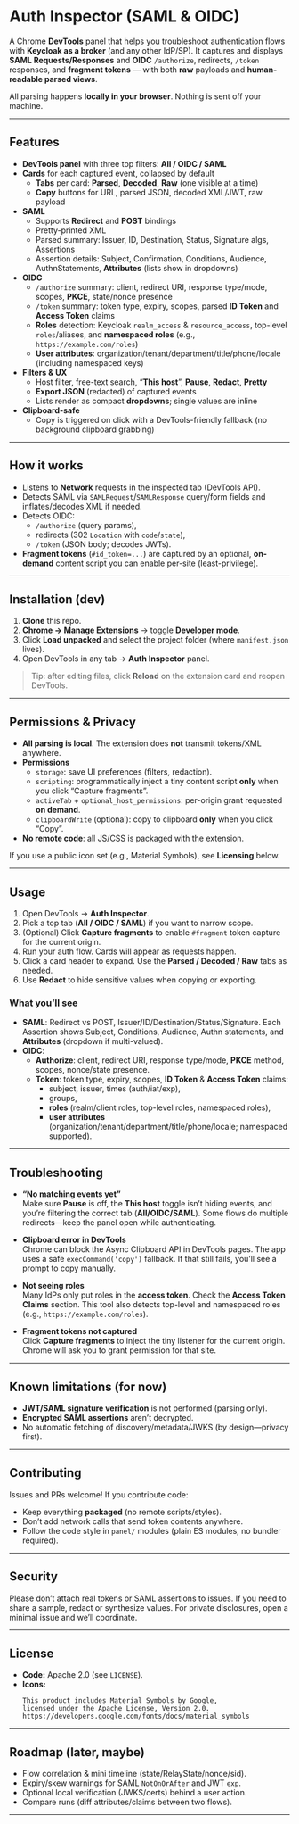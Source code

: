 # Auth Inspector (SAML & OIDC)

A Chrome **DevTools** panel that helps you troubleshoot authentication flows with **Keycloak as a broker** (and any other IdP/SP). It captures and displays **SAML Requests/Responses** and **OIDC** `/authorize`, redirects, `/token` responses, and **fragment tokens** — with both **raw** payloads and **human-readable parsed views**.

All parsing happens **locally in your browser**. Nothing is sent off your machine.

---

## Features

- **DevTools panel** with three top filters: **All / OIDC / SAML**
- **Cards** for each captured event, collapsed by default
  - **Tabs** per card: **Parsed**, **Decoded**, **Raw** (one visible at a time)
  - **Copy** buttons for URL, parsed JSON, decoded XML/JWT, raw payload
- **SAML**
  - Supports **Redirect** and **POST** bindings
  - Pretty-printed XML
  - Parsed summary: Issuer, ID, Destination, Status, Signature algs, Assertions
  - Assertion details: Subject, Confirmation, Conditions, Audience, AuthnStatements, **Attributes** (lists show in dropdowns)
- **OIDC**
  - `/authorize` summary: client, redirect URI, response type/mode, scopes, **PKCE**, state/nonce presence
  - `/token` summary: token type, expiry, scopes, parsed **ID Token** and **Access Token** claims
  - **Roles** detection: Keycloak `realm_access` & `resource_access`, top-level `roles`/aliases, and **namespaced roles** (e.g., `https://example.com/roles`)
  - **User attributes**: organization/tenant/department/title/phone/locale (including namespaced keys)
- **Filters & UX**
  - Host filter, free-text search, “**This host**”, **Pause**, **Redact**, **Pretty**
  - **Export JSON** (redacted) of captured events
  - Lists render as compact **dropdowns**; single values are inline
- **Clipboard-safe**
  - Copy is triggered on click with a DevTools-friendly fallback (no background clipboard grabbing)

---

## How it works

- Listens to **Network** requests in the inspected tab (DevTools API).
- Detects SAML via `SAMLRequest`/`SAMLResponse` query/form fields and inflates/decodes XML if needed.
- Detects OIDC:
  - `/authorize` (query params),
  - redirects (302 `Location` with `code`/`state`),
  - `/token` (JSON body; decodes JWTs).
- **Fragment tokens** (`#id_token=...`) are captured by an optional, **on-demand** content script you can enable per-site (least-privilege).

---

## Installation (dev)

1. **Clone** this repo.
2. **Chrome → Manage Extensions** → toggle **Developer mode**.
3. Click **Load unpacked** and select the project folder (where `manifest.json` lives).
4. Open DevTools in any tab → **Auth Inspector** panel.

> Tip: after editing files, click **Reload** on the extension card and reopen DevTools.

---

## Permissions & Privacy

- **All parsing is local**. The extension does **not** transmit tokens/XML anywhere.
- **Permissions**
  - `storage`: save UI preferences (filters, redaction).
  - `scripting`: programmatically inject a tiny content script **only** when you click “Capture fragments”.
  - `activeTab` + `optional_host_permissions`: per-origin grant requested **on demand**.
  - `clipboardWrite` (optional): copy to clipboard **only** when you click “Copy”.
- **No remote code**: all JS/CSS is packaged with the extension.

If you use a public icon set (e.g., Material Symbols), see **Licensing** below.

---

## Usage

1. Open DevTools → **Auth Inspector**.
2. Pick a top tab (**All / OIDC / SAML**) if you want to narrow scope.
3. (Optional) Click **Capture fragments** to enable `#fragment` token capture for the current origin.
4. Run your auth flow. Cards will appear as requests happen.
5. Click a card header to expand. Use the **Parsed / Decoded / Raw** tabs as needed.
6. Use **Redact** to hide sensitive values when copying or exporting.

### What you’ll see

- **SAML**: Redirect vs POST, Issuer/ID/Destination/Status/Signature. Each Assertion shows Subject, Conditions, Audience, Authn statements, and **Attributes** (dropdown if multi-valued).
- **OIDC**:
  - **Authorize**: client, redirect URI, response type/mode, **PKCE** method, scopes, nonce/state presence.
  - **Token**: token type, expiry, scopes, **ID Token** & **Access Token** claims:
    - subject, issuer, times (auth/iat/exp),
    - groups,
    - **roles** (realm/client roles, top-level roles, namespaced roles),
    - **user attributes** (organization/tenant/department/title/phone/locale; namespaced supported).

---

## Troubleshooting

- **“No matching events yet”**  
  Make sure **Pause** is off, the **This host** toggle isn’t hiding events, and you’re filtering the correct tab (**All/OIDC/SAML**). Some flows do multiple redirects—keep the panel open while authenticating.

- **Clipboard error in DevTools**  
  Chrome can block the Async Clipboard API in DevTools pages. The app uses a safe `execCommand('copy')` fallback. If that still fails, you’ll see a prompt to copy manually.

- **Not seeing roles**  
  Many IdPs only put roles in the **access token**. Check the **Access Token Claims** section. This tool also detects top-level and namespaced roles (e.g., `https://example.com/roles`).

- **Fragment tokens not captured**  
  Click **Capture fragments** to inject the tiny listener for the current origin. Chrome will ask you to grant permission for that site.

---

## Known limitations (for now)

- **JWT/SAML signature verification** is not performed (parsing only).
- **Encrypted SAML assertions** aren’t decrypted.
- No automatic fetching of discovery/metadata/JWKS (by design—privacy first).

---

## Contributing

Issues and PRs welcome! If you contribute code:
- Keep everything **packaged** (no remote scripts/styles).
- Don’t add network calls that send token contents anywhere.
- Follow the code style in `panel/` modules (plain ES modules, no bundler required).

---

## Security

Please don’t attach real tokens or SAML assertions to issues. If you need to share a sample, redact or synthesize values. For private disclosures, open a minimal issue and we’ll coordinate.

---

## License

- **Code:** Apache 2.0 (see `LICENSE`).
- **Icons:**
  ```
  This product includes Material Symbols by Google,
  licensed under the Apache License, Version 2.0.
  https://developers.google.com/fonts/docs/material_symbols
  ```

---

## Roadmap (later, maybe)

- Flow correlation & mini timeline (state/RelayState/nonce/sid).
- Expiry/skew warnings for SAML `NotOnOrAfter` and JWT `exp`.
- Optional local verification (JWKS/certs) behind a user action.
- Compare runs (diff attributes/claims between two flows).

---



